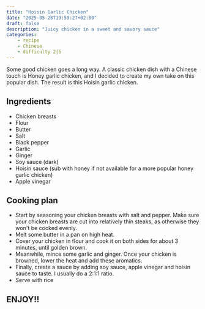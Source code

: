 ```yaml
---
title: "Hoisin Garlic Chicken"
date: "2025-05-28T19:59:27+02:00"
draft: false
description: "Juicy chicken in a sweet and savory sauce"
categories: 
    - recipe
    - Chinese
    - difficulty 2|5
---
```


Some good chicken goes a long way. A classic chicken dish with a Chinese touch is Honey garlic chicken, and I decided to create my own take on this popular dish. The result is this Hoisin garlic chicken. 

## Ingredients
- Chicken breasts
- Flour
- Butter
- Salt
- Black pepper
- Garlic
- Ginger
- Soy sauce (dark)
- Hoisin sauce (sub with honey if not available for a more popular honey garlic chicken)
- Apple vinegar

## Cooking plan
- Start by seasoning your chicken breasts with salt and pepper. Make sure your chicken breasts are cut into relatively thin steaks, as otherwise they won't be cooked evenly. 
- Melt some butter in a pan on high heat. 
- Cover your chicken in flour and cook it on both sides for about 3 minutes, until golden brown. 
- Meanwhile, mince some garlic and ginger. Once your chicken is browned, lower the heat and add these aromatics. 
- Finally, create a sauce by adding soy sauce, apple vinegar and hoisin sauce to taste. I usually do a 2:1:1 ratio. 
- Serve with rice

## ENJOY!!

